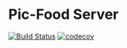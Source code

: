 # Pic-Food Server

[![Build Status](https://travis-ci.org/song-hao/picfood-server.svg?branch=master)](https://travis-ci.org/song-hao/picfood-server)
[![codecov](https://codecov.io/gh/song-hao/picfood-server/branch/master/graph/badge.svg)](https://codecov.io/gh/song-hao/picfood-server)

